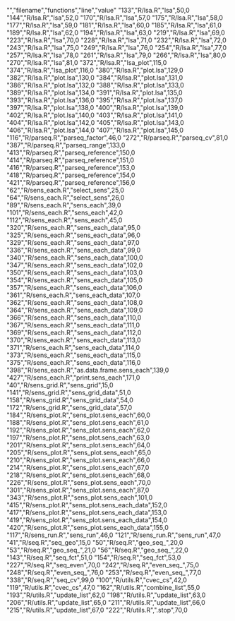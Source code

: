 "","filename","functions","line","value"
"133","R/lsa.R","lsa",50,0
"144","R/lsa.R","lsa",52,0
"170","R/lsa.R","lsa",57,0
"175","R/lsa.R","lsa",58,0
"177","R/lsa.R","lsa",59,0
"181","R/lsa.R","lsa",60,0
"185","R/lsa.R","lsa",61,0
"189","R/lsa.R","lsa",62,0
"194","R/lsa.R","lsa",63,0
"219","R/lsa.R","lsa",69,0
"223","R/lsa.R","lsa",70,0
"228","R/lsa.R","lsa",71,0
"232","R/lsa.R","lsa",72,0
"243","R/lsa.R","lsa",75,0
"249","R/lsa.R","lsa",76,0
"254","R/lsa.R","lsa",77,0
"257","R/lsa.R","lsa",78,0
"261","R/lsa.R","lsa",79,0
"266","R/lsa.R","lsa",80,0
"270","R/lsa.R","lsa",81,0
"372","R/lsa.R","lsa_plot",115,0
"374","R/lsa.R","lsa_plot",116,0
"380","R/lsa.R","plot.lsa",129,0
"382","R/lsa.R","plot.lsa",130,0
"384","R/lsa.R","plot.lsa",131,0
"386","R/lsa.R","plot.lsa",132,0
"388","R/lsa.R","plot.lsa",133,0
"389","R/lsa.R","plot.lsa",134,0
"391","R/lsa.R","plot.lsa",135,0
"393","R/lsa.R","plot.lsa",136,0
"395","R/lsa.R","plot.lsa",137,0
"397","R/lsa.R","plot.lsa",138,0
"400","R/lsa.R","plot.lsa",139,0
"402","R/lsa.R","plot.lsa",140,0
"403","R/lsa.R","plot.lsa",141,0
"404","R/lsa.R","plot.lsa",142,0
"405","R/lsa.R","plot.lsa",143,0
"406","R/lsa.R","plot.lsa",144,0
"407","R/lsa.R","plot.lsa",145,0
"116","R/parseq.R","parseq_factor",46,0
"272","R/parseq.R","parseq_cv",81,0
"387","R/parseq.R","parseq_range",133,0
"413","R/parseq.R","parseq_reference",150,0
"414","R/parseq.R","parseq_reference",151,0
"416","R/parseq.R","parseq_reference",153,0
"418","R/parseq.R","parseq_reference",154,0
"421","R/parseq.R","parseq_reference",156,0
"62","R/sens_each.R","select_sens",25,0
"64","R/sens_each.R","select_sens",26,0
"89","R/sens_each.R","sens_each",39,0
"101","R/sens_each.R","sens_each",42,0
"112","R/sens_each.R","sens_each",45,0
"320","R/sens_each.R","sens_each_data",95,0
"325","R/sens_each.R","sens_each_data",96,0
"329","R/sens_each.R","sens_each_data",97,0
"336","R/sens_each.R","sens_each_data",99,0
"340","R/sens_each.R","sens_each_data",100,0
"347","R/sens_each.R","sens_each_data",102,0
"350","R/sens_each.R","sens_each_data",103,0
"354","R/sens_each.R","sens_each_data",105,0
"357","R/sens_each.R","sens_each_data",106,0
"361","R/sens_each.R","sens_each_data",107,0
"362","R/sens_each.R","sens_each_data",108,0
"364","R/sens_each.R","sens_each_data",109,0
"366","R/sens_each.R","sens_each_data",110,0
"367","R/sens_each.R","sens_each_data",111,0
"369","R/sens_each.R","sens_each_data",112,0
"370","R/sens_each.R","sens_each_data",113,0
"371","R/sens_each.R","sens_each_data",114,0
"373","R/sens_each.R","sens_each_data",115,0
"375","R/sens_each.R","sens_each_data",116,0
"398","R/sens_each.R","as.data.frame.sens_each",139,0
"427","R/sens_each.R","print.sens_each",171,0
"40","R/sens_grid.R","sens_grid",15,0
"141","R/sens_grid.R","sens_grid_data",51,0
"158","R/sens_grid.R","sens_grid_data",54,0
"172","R/sens_grid.R","sens_grid_data",57,0
"184","R/sens_plot.R","sens_plot.sens_each",60,0
"188","R/sens_plot.R","sens_plot.sens_each",61,0
"192","R/sens_plot.R","sens_plot.sens_each",62,0
"197","R/sens_plot.R","sens_plot.sens_each",63,0
"201","R/sens_plot.R","sens_plot.sens_each",64,0
"205","R/sens_plot.R","sens_plot.sens_each",65,0
"210","R/sens_plot.R","sens_plot.sens_each",66,0
"214","R/sens_plot.R","sens_plot.sens_each",67,0
"218","R/sens_plot.R","sens_plot.sens_each",68,0
"226","R/sens_plot.R","sens_plot.sens_each",70,0
"301","R/sens_plot.R","sens_plot.sens_each",87,0
"343","R/sens_plot.R","sens_plot.sens_each",101,0
"415","R/sens_plot.R","sens_plot.sens_each_data",152,0
"417","R/sens_plot.R","sens_plot.sens_each_data",153,0
"419","R/sens_plot.R","sens_plot.sens_each_data",154,0
"420","R/sens_plot.R","sens_plot.sens_each_data",155,0
"117","R/sens_run.R","sens_run",46,0
"121","R/sens_run.R","sens_run",47,0
"41","R/seq.R","seq_geo",15,0
"50","R/seq.R","geo_seq_",20,0
"53","R/seq.R","geo_seq_",21,0
"56","R/seq.R","geo_seq_",22,0
"143","R/seq.R","seq_fct",51,0
"154","R/seq.R","seq_fct",53,0
"227","R/seq.R","seq_even",70,0
"242","R/seq.R","even_seq_",75,0
"248","R/seq.R","even_seq_",76,0
"253","R/seq.R","even_seq_",77,0
"338","R/seq.R","seq_cv",99,0
"100","R/utils.R","cvec_cs",42,0
"119","R/utils.R","cvec_cs",47,0
"162","R/utils.R","combine_list",55,0
"193","R/utils.R","update_list",62,0
"198","R/utils.R","update_list",63,0
"206","R/utils.R","update_list",65,0
"211","R/utils.R","update_list",66,0
"215","R/utils.R","update_list",67,0
"222","R/utils.R",".stop",70,0
